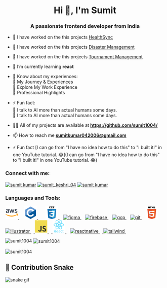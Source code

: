 <h1 align="center">Hi 👋, I'm Sumit</h1>
<h3 align="center">A passionate frontend developer from India</h3>

- 🚀 I have worked on the this projects [HealthSync](https://github.com/sumit1004/HealthSync-V2)
  
- 🚀 I have worked on the this projects [Disaster Management](https://github.com/sumit1004/DisasterRelief-FinalVerson)

- 🚀 I have worked on the this projects [Tournament Management](https://github.com/sumit1004/Tournamentmanagement.infinityesports)
  
- 🌱 I’m currently learning **react**



   
- 📄 Know about my experiences: <br/>📄 My Journey & Experiences <br/> 📌 Explore My Work Experience<br/>📘 Professional Highlights

- ⚡ Fun fact:  <br/>💬 I talk to AI more than actual humans some days.  <br/> 🤖 I talk to AI more than actual humans some days. 


- 👨‍💻 All of my projects are available at **https://github.com/sumit1004/**

- 📫 How to reach me **sumitkumar042006@gmail.com**

- ⚡ Fun fact [I can go from "I have no idea how to do this" to "I built it!" in one YouTube tutorial. 😂](I can go from "I have no idea how to do this" to "I built it!" in one YouTube tutorial. 😂)

<h3 align="left">Connect with me:</h3>
<p align="left">
<a href="https://linkedin.com/in/sumit kumar" target="blank"><img align="center" src="https://raw.githubusercontent.com/rahuldkjain/github-profile-readme-generator/master/src/images/icons/Social/linked-in-alt.svg" alt="sumit kumar" height="30" width="40" /></a>
<a href="https://instagram.com/sumit_keshri_04" target="blank"><img align="center" src="https://raw.githubusercontent.com/rahuldkjain/github-profile-readme-generator/master/src/images/icons/Social/instagram.svg" alt="sumit_keshri_04" height="30" width="40" /></a>
<a href="https://www.youtube.com/c/sumit kumar" target="blank"><img align="center" src="https://raw.githubusercontent.com/rahuldkjain/github-profile-readme-generator/master/src/images/icons/Social/youtube.svg" alt="sumit kumar" height="30" width="40" /></a>
</p>

<h3 align="left">Languages and Tools:</h3>
<p align="left"><a href="https://aws.amazon.com" target="_blank" rel="noreferrer">    <img src="https://raw.githubusercontent.com/devicons/devicon/master/icons/amazonwebservices/amazonwebservices-original-wordmark.svg" alt="aws" width="40" height="40"/> </a> &nbsp; &nbsp; <a href="https://www.cprogramming.com/" target="_blank" rel="noreferrer"> <img src="https://raw.githubusercontent.com/devicons/devicon/master/icons/c/c-original.svg" alt="c" width="40" height="40"/> </a>&nbsp; &nbsp; &nbsp; <a href="https://www.w3schools.com/css/" target="_blank" rel="noreferrer"> <img src="https://raw.githubusercontent.com/devicons/devicon/master/icons/css3/css3-original-wordmark.svg" alt="css3" width="40" height="40"/> </a>&nbsp;&nbsp; <a href="https://www.figma.com/" target="_blank" rel="noreferrer"> <img src="https://www.vectorlogo.zone/logos/figma/figma-icon.svg" alt="figma" width="40" height="40"/> </a>&nbsp;&nbsp; <a href="https://firebase.google.com/" target="_blank" rel="noreferrer"> <img src="https://www.vectorlogo.zone/logos/firebase/firebase-icon.svg" alt="firebase" width="40" height="40"/> </a>&nbsp;&nbsp; <a href="https://cloud.google.com" target="_blank" rel="noreferrer"> <img src="https://www.vectorlogo.zone/logos/google_cloud/google_cloud-icon.svg" alt="gcp" width="40" height="40"/> </a>&nbsp;&nbsp; <a href="https://git-scm.com/" target="_blank" rel="noreferrer"> <img src="https://www.vectorlogo.zone/logos/git-scm/git-scm-icon.svg" alt="git" width="40" height="40"/> </a>&nbsp;&nbsp; <a href="https://www.w3.org/html/" target="_blank" rel="noreferrer"> <img src="https://raw.githubusercontent.com/devicons/devicon/master/icons/html5/html5-original-wordmark.svg" alt="html5" width="40" height="40"/></a> &nbsp; &nbsp;<a href="https://www.adobe.com/in/products/illustrator.html" target="_blank" rel="noreferrer"> <img src="https://www.vectorlogo.zone/logos/adobe_illustrator/adobe_illustrator-icon.svg" alt="illustrator" width="40" height="40"/> </a> &nbsp;&nbsp;<a href="https://developer.mozilla.org/en-US/docs/Web/JavaScript" target="_blank" rel="noreferrer"> <img src="https://raw.githubusercontent.com/devicons/devicon/master/icons/javascript/javascript-original.svg" alt="javascript" width="40" height="40"/> </a> &nbsp;&nbsp;<a href="https://reactjs.org/" target="_blank" rel="noreferrer"> <img src="https://raw.githubusercontent.com/devicons/devicon/master/icons/react/react-original-wordmark.svg" alt="react" width="40" height="40"/> </a>&nbsp;&nbsp; <a href="https://reactnative.dev/" target="_blank" rel="noreferrer"> <img src="https://reactnative.dev/img/header_logo.svg" alt="reactnative" width="40" height="40"/> </a> &nbsp;&nbsp;<a href="https://tailwindcss.com/" target="_blank" rel="noreferrer"> <img src="https://www.vectorlogo.zone/logos/tailwindcss/tailwindcss-icon.svg" alt="tailwind" width="40" height="40"/> </a> &nbsp;&nbsp;

<p><img align="left" src="https://github-readme-stats.vercel.app/api/top-langs?username=sumit1004&show_icons=true&locale=en&layout=compact" alt="sumit1004" /></p>

<p>&nbsp;<img align="center" src="https://github-readme-stats.vercel.app/api?username=sumit1004&show_icons=true&locale=en" alt="sumit1004" /></p>

<p><img align="center" src="https://github-readme-streak-stats.herokuapp.com/?user=sumit1004&" alt="sumit1004" /></p>

## 🐍 Contribution Snake

![snake gif](https://github.com/sumit1004/sumit1004/blob/output/github-contribution-grid-snake.svg)


